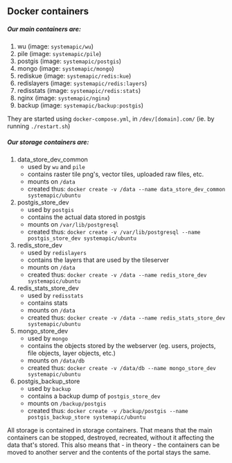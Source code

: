 ## Docker containers

##### Our main containers are:
1. wu (image: `systemapic/wu`)  
2. pile (image: `systemapic/pile`)  
3. postgis (image: `systemapic/postgis`)  
4. mongo (image: `systemapic/mongo`)  
5. rediskue (image: `systemapic/redis:kue`)  
6. redislayers (image: `systemapic/redis:layers`)  
7. redisstats (image: `systemapic/redis:stats`)  
8. nginx (image: `systemapic/nginx`)  
9. backup (image: `systemapic/backup:postgis`)  

They are started using `docker-compose.yml`, in `/dev/[domain].com/` (ie. by running `./restart.sh`)

##### Our storage containers are:  
1. data_store_dev_common  
    - used by `wu` and `pile`  
    - contains raster tile png's, vector tiles, uploaded raw files, etc.  
    - mounts on `/data`  
    - created thus: `docker create -v /data --name data_store_dev_common systemapic/ubuntu`  
2. postgis_store_dev  
    - used by `postgis`  
    - contains the actual data stored in postgis  
    - mounts on `/var/lib/postgresql`  
    - created thus: `docker create -v /var/lib/postgresql --name postgis_store_dev systemapic/ubuntu`  
3. redis_store_dev  
    - used by `redislayers`  
    - contains the layers that are used by the tileserver  
    - mounts on `/data`  
    - created thus: `docker create -v /data --name redis_store_dev systemapic/ubuntu`  
4. redis_stats_store_dev  
    - used by `redisstats`  
    - contains stats  
    - mounts on `/data`  
    - created thus: `docker create -v /data --name redis_stats_store_dev systemapic/ubuntu`  
5. mongo_store_dev  
    - used by `mongo`  
    - contains the objects stored by the webserver (eg. users, projects, file objects, layer objects, etc.)  
    - mounts on `/data/db`  
    - created thus: `docker create -v /data/db --name mongo_store_dev systemapic/ubuntu`  
6. postgis_backup_store  
    - used by `backup`  
    - contains a backup dump of `postgis_store_dev`  
    - mounts on `/backup/postgis`  
    - created thus: `docker create -v /backup/postgis --name postgis_backup_store systemapic/ubuntu`  

All storage is contained in storage containers. That means that the main containers can be stopped, destroyed, recreated, without it affecting the data that's stored. This also means that - in theory - the containers can be moved to another server and the contents of the portal stays the same.

